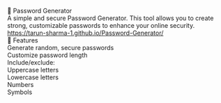 🔐 Password Generator<br>
A simple and secure Password Generator. This tool allows you to create strong, customizable passwords to enhance your online security.<br>
https://tarun-sharma-1.github.io/Password-Generator/<br>
🚀 Features<br>
Generate random, secure passwords<br>
Customize password length<br>
Include/exclude:<br>
Uppercase letters<br>
Lowercase letters<br>
Numbers<br>
Symbols<br>

